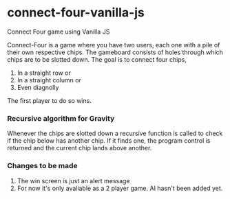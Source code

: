 # connect-four-vanilla-js
Connect Four game using Vanilla JS 

Connect-Four is a game where you have two users, each one with a pile of their own respective chips. The gameboard consists of holes through which chips are to be slotted down. The goal is to connect four chips, 

1. In a straight row or
2. In a straight column or 
3. Even diagnolly 

The first player to do so wins. 

### Recursive algorithm for Gravity 
Whenever the chips are slotted down a recursive function is called to check if the chip below has another chip. If it finds one, the program control is returned and the current chip lands above another.

### Changes to be made 
1. The win screen is just an alert message
2. For now it's only avaliable as a 2 player game. AI hasn't been added yet. 
